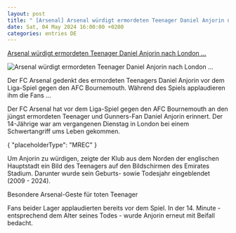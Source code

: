 ```yaml
---
layout: post
title: " [Arsenal] Arsenal würdigt ermordeten Teenager Daniel Anjorin nach London ..."
date: Sat, 04 May 2024 16:00:00 +0200
categories: entries DE
---
```

[Arsenal würdigt ermordeten Teenager Daniel Anjorin nach London ...](https://www.sport1.de/news/internationaler-fussball/premier-league/2024/05/arsenal-wurdigt-ermordeten-teenager-daniel-anjorin-nach-london-amoklauf)

![Arsenal würdigt ermordeten Teenager Daniel Anjorin nach London ...](https://reshape.sport1.de/c/t/d79b771f-eec1-4b5b-a7ac-a95602752af4/1200x630)

Der FC Arsenal gedenkt des ermordeten Teenagers Daniel Anjorin vor dem Liga-Spiel gegen den AFC Bournemouth. Während des Spiels applaudieren ihm die Fans ...

Der FC Arsenal hat vor dem Liga-Spiel gegen den AFC Bournemouth an den jüngst ermordeten Teenager und Gunners-Fan Daniel Anjorin erinnert. Der 14-Jährige war am vergangenen Dienstag in London bei einem Schwertangriff ums Leben gekommen.

{ "placeholderType": "MREC" }

Um Anjorin zu würdigen, zeigte der Klub aus dem Norden der englischen Hauptstadt ein Bild des Teenagers auf den Bildschirmen des Emirates Stadium. Darunter wurde sein Geburts- sowie Todesjahr eingeblendet (2009 - 2024).

Besondere Arsenal-Geste für toten Teenager

Fans beider Lager applaudierten bereits vor dem Spiel. In der 14. Minute - entsprechend dem Alter seines Todes - wurde Anjorin erneut mit Beifall bedacht.

